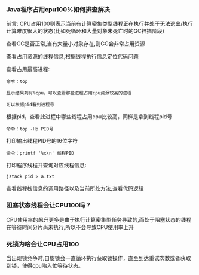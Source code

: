 ### Java程序占用cpu100%如何排查解决

前言: CPU占用100则表示当前有计算密集类型线程正在执行并处于无法退出/执行计算难度很大的状态(比如死循环和大量对象未死亡时的GC扫描阶段)

查看GC是否正常,当有大量小对象存在,则GC会非常占用资源

查看占用资源的线程信息,根据线程执行信息定位代码问题

查看占用最高进程: 

    命令：top 

    显示结果列有%cpu，可以查看那些进程占用cpu资源较高的进程

    可以根据pid看到进程号

根据pid，查看此进程中哪些线程占用cpu比较高，同样是拿到线程pid号

    命令：top -Hp PID号

打印输出线程PID号的16位字符 

    命令：printf '%x\n' 线程PID

打印程序线程并查询对应线程信息: 

    jstack pid > a.txt

查看线程栈信息的调用路径以及当前所处方法,查看代码逻辑

### 阻塞状态线程会让CPU100吗？

CPU使用率的飙升更多是由于执行计算密集型任务导致的,而处于阻塞状态的线程在等待时间分片尚未执行,所以不会导致CPU使用率上升

### 死锁为啥会让CPU占用100

当出现锁竞争时,自旋锁会一直循环执行获取锁操作，直至到达重试次数或者获取到锁，使得cpu陷入忙等待状态。

### 















